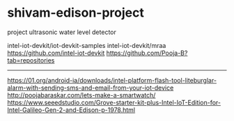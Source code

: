 # shivam-edison-project
project ultrasonic water level detector


intel-iot-devkit/iot-devkit-samples 
intel-iot-devkit/mraa 
https://github.com/intel-iot-devkit
https://github.com/Pooja-B?tab=repositories



-----------------------------------------

https://01.org/android-ia/downloads/intel-platform-flash-tool-liteburglar-alarm-with-sending-sms-and-email-from-your-iot-device
http://poojabaraskar.com/lets-make-a-smartwatch/
https://www.seeedstudio.com/Grove-starter-kit-plus-Intel-IoT-Edition-for-Intel-Galileo-Gen-2-and-Edison-p-1978.html
